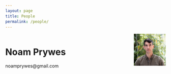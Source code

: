 ```yaml
---
layout: page
title: People
permalink: /people/
---
```


<style>
.people-container {
  display: flex;
  justify-content: space-between;
  align-items: flex-start;
}

.people-text {
  flex: 1;
}

.people-photo {
  margin-left: 20px;
}
</style>

<div class="people-container">
  <div class="people-text">
    <h1>Noam Prywes</h1>
    <p>noamprywes@gmail.com</p>
  </div>
  <div class="people-photo">
    <img src="/images/Noam-Prywes-5.jpg" alt="noam" width="100">
  </div>
</div>
